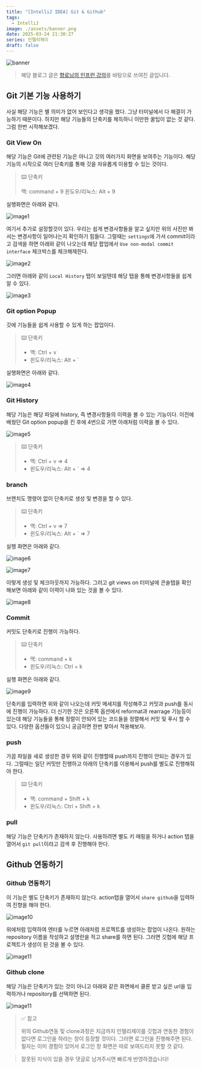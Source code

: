 ```yaml
---
title: "[IntelliJ IDEA] Git & Github"
tags:
  - IntelliJ
image: ./assets/banner.png
date: 2025-03-24 21:30:27
series: 인텔리제이
draft: false
---
```


![banner](./assets/banner.png)

> 해당 블로그 글은 [향로님의 인프런 강의](https://inf.run/NwFz)를 바탕으로 쓰여진 글입니다.

## Git 기본 기능 사용하기

사실 해당 기능은 별 의미가 없어 보인다고 생각을 했다. 그냥 터미널에서 다 해결이 가능하기 때문이다. 하지만 해당 기능들의 단축키를 체득하니 이만한 꿀팁이 없는 것 같다. 그럼 한번 시작해보겠다.

### Git View On

해당 기능은 Git에 관련된 기능은 아니고 깃의 여러가지 화면을 보여주는 기능이다. 해당 기능의 시작으로 여러 단축키를 통해 깃을 자유롭게 이용할 수 있는 것이다.

> ⌨️ 단축키
>
> 맥: command + 9
> 윈도우/리눅스: Alt + 9

실행화면은 아래와 같다.

![image1](./assets/01.png)

여기서 추가로 설정할것이 있다. 우리는 쉽게 변경사항들을 알고 싶지만 위의 사진만 봐서는 변경사항이 일어나는지 확인하기 힘들다. 그럴때는 `settings`에 가서 commit이라고 검색을 하면 아래와 같이 나오는데 해당 팝업에서 `Use non-modal commit interface` 체크박스를 체크해제한다.

![image2](./assets/02.png)

그러면 아래와 같이 `Local History` 탭이 보일텐데 해당 탭을 통해 변경사항들을 쉽게 알 수 있다.

![image3](./assets/03.png)

### Git option Popup

깃에 기능들을 쉽게 사용할 수 있게 하는 팝업이다.

> ⌨️ 단축키
>
> - 맥: Ctrl + v
> - 윈도우/리눅스: Alt + `

실행화면은 아래와 같다.

![image4](./assets/04.png)

### Git History

해당 기능은 해당 파일에 history, 즉 변경사항들의 이력을 볼 수 있는 기능이다. 이전에 배웠던 Git option popup을 킨 후에 4번으로 가면 아래처럼 이력을 볼 수 있다.

![image5](./assets/05.png)

> ⌨️ 단축키
>
> - 맥: Ctrl + v => 4
> - 윈도우/리눅스: Alt + ` => 4

### branch

브랜치도 명령어 없이 단축키로 생성 및 변경을 할 수 있다.

> ⌨️ 단축키
>
> - 맥: Ctrl + v => 7
> - 윈도우/리눅스: Alt + ` => 7

실행 화면은 아래와 같다.

![image6](./assets/06.png)

![image7](./assets/07.png)

이렇게 생성 및 체크아웃까지 가능하다. 그러고 git views on 터미널에 콘솔탭을 확인해보면 아래와 같이 이력이 나와 있는 것을 볼 수 있다.

![image8](./assets/08.png)

### Commit

커밋도 단축키로 진행이 가능하다.

> ⌨️ 단축키
>
> - 맥: command + k
> - 윈도우/리눅스: Ctrl + k

실행 화면은 아래와 같다.

![image9](./assets/09.png)

단축키를 입력하면 위와 같이 나오는데 커밋 메세지를 작성해주고 커밋과 push를 동시에 진행이 가능하다. 더 신기한 것은 오른쪽 옵션에서 reformat과 rearrage 기능등이 있는데 해당 기능들을 통해 정렬이 안되어 있는 코드들을 정렬해서 커밋 및 푸시 할 수 있다. 다양한 옵션들이 있으니 궁금하면 한번 찾아서 적용해보자.

### push

가끔 파일을 새로 생성한 경우 위와 같이 진행할때 push까지 진행이 안되는 경우가 있다. 그럴때는 일단 커밋만 진행하고 아래의 단축키를 이용해서 push를 별도로 진행해줘야 한다.

> ⌨️ 단축키
>
> - 맥: command + Shift + k
> - 윈도우/리눅스: Ctrl + Shift + k

### pull

해당 기능은 단축키가 존재하지 않는다. 사용하려면 별도 키 매핑을 하거나 action 탭을 열어서 `git pull`이라고 검색 후 진행해야 한다.

## Github 연동하기

### Github 연동하기

이 기능은 별도 단축키가 존재하지 않는다. action탭을 열어서 `share github`을 입력하여 진향을 해야 한다.

![image10](./assets/10.png)

위에처럼 입력하여 엔터를 누르면 아래처럼 프로젝트를 생성하는 팝업이 나온다. 원하는 repository 이름을 작성하고 설명란을 적고 share를 하면 된다. 그러면 깃헙에 해당 프로젝트가 생성이 된 것을 볼 수 있다.

![image11](./assets/11.png)

### Github clone

해당 기능은 단축키가 있는 것이 아니고 아래와 같은 화면에서 클론 받고 싶은 url을 입력하거나 repository를 선택하면 된다.

![image11](./assets/12.png)

> ✅ 참고
>
> 위의 Github연동 및 clone과정은 지금까지 인텔리제이를 깃헙과 연동한 경험이 없다면 로그인을 하라는 창이 등장할 것이다. 그러면 로그인을 진행해주면 된다. 필자는 이미 경험이 있어서 로그인 창 화면은 따로 보여드리지 못할 것 같다.

> 잘못된 지식이 있을 경우 댓글로 남겨주시면 빠르게 반영하겠습니다!